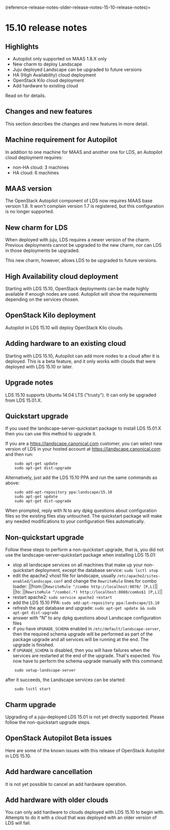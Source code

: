 (reference-release-notes-older-release-notes-15-10-release-notes)=
# 15.10 release notes

## Highlights
 * Autopilot only supported on MAAS 1.8.X only
 * New charm to deploy Landscape
 * Juju deployed Landscape can be upgraded to future versions
 * HA (High Availability) cloud deployment
 * OpenStack Kilo cloud deployment
 * Add hardware to existing cloud

Read on for details.

## Changes and new features
This section describes the changes and new features in more detail.

## Machine requirement for Autopilot
In addition to one machine for MAAS and another one for LDS, an Autopilot cloud deployment requires:
 * non-HA cloud: 3 machines
 * HA cloud: 6 machines

## MAAS version
The OpenStack Autopilot component of LDS now requires MAAS base version 1.8. It won't complain version 1.7 is registered, but this configuration is no longer supported.

## New charm for LDS
When deployed with juju, LDS requires a newer version of the charm. Previous deployments cannot be upgraded to the new charm, nor can LDS in those deployments be upgraded.

This new charm, however, allows LDS to be upgraded to future versions.

## High Availability cloud deployment
Starting with LDS 15.10, OpenStack deployments can be made highly available if enough nodes are used. Autopilot will show the requirements depending on the services chosen.

## OpenStack Kilo deployment
Autopilot in LDS 15.10 will deploy OpenStack Kilo clouds.

## Adding hardware to an existing cloud
Starting with LDS 15.10, Autopilot can add more nodes to a cloud after it is deployed. This is a beta feature, and it only works with clouds that were deployed with LDS 15.10 or later.

## Upgrade notes
LDS 15.10 supports Ubuntu 14.04 LTS ("trusty"). It can only be upgraded from LDS 15.01.X.

## Quickstart upgrade
If you used the landscape-server-quickstart package to install LDS 15.01.X then you can use this method to upgrade it.

If you are a https://landscape.canonical.com customer, you can select new version of LDS in your hosted account at https://landscape.canonical.com and then run:
```text
    sudo apt-get update
    sudo apt-get dist-upgrade
```
Alternatively, just add the LDS 15.10 PPA and run the same commands as above:
```text
    sudo add-apt-repository ppa:landscape/15.10
    sudo apt-get update
    sudo apt-get dist-upgrade
```
When prompted, reply with N to any dpkg questions about configuration files so the existing files stay untouched. The quickstart package will make any needed modifications to your configuration files automatically. 

## Non-quickstart upgrade
Follow these steps to perform a non-quickstart upgrade, that is, you did not use the landscape-server-quickstart package when installing LDS 15.01:
 * stop all landscape services on all machines that make up your non-quickstart deployment, except the database service: `sudo lsctl stop`
 * edit the apache2 vhost file for landscape, usually `/etc/apache2/sites-enabled/landscape.conf` and change the `RewriteRule` lines for combo loader:
  ||from:||`RewriteRule ^/combo http://localhost:9070/ [P,L]`||
  ||to:  ||`RewriteRule ^/combo(.*) http://localhost:8080/combo$1 [P,L]`||
 * restart apache2: `sudo service apache2 restart`
 * add the LDS 15.10 PPA: `sudo add-apt-repository ppa:landscape/15.10`
 * refresh the apt database and upgrade: `sudo apt-get update && sudo apt-get dist-upgrade`
 * answer with "N" to any dpkg questions about Landscape configuration files
 * if you have `UPGRADE_SCHEMA` enabled in `/etc/default/landscape-server`, then the required schema upgrade will be performed as part of the package upgrade and all services will be running at the end. The upgrade is finished.
 * if `UPGRADE_SCHEMA` is disabled, then you will have failures when the services are restarted at the end of the upgrade. That's expected. You now have to perform the schema upgrade manually with this command: 
```text
    sudo setup-landscape-server
```
  after it succeeds, the Landscape services can be started: 
```text
    sudo lsctl start
```

## Charm upgrade
Upgrading of a juju-deployed LDS 15.01 is not yet directly supported. Please follow the non-quickstart upgrade steps.

## OpenStack Autopilot Beta issues
Here are some of the known issues with this release of OpenStack Autopilot in LDS 15.10.

## Add hardware cancellation
It is not yet possible to cancel an add hardware operation.

## Add hardware with older clouds
You can only add hardware to clouds deployed with LDS 15.10 to begin with. Attempts to do it with a cloud that was deployed with an older version of LDS will fail.

